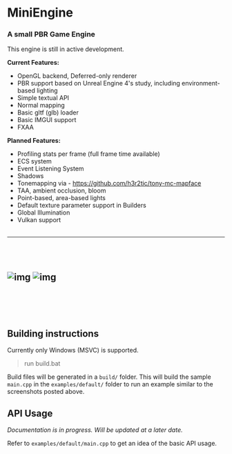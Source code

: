 # MiniEngine
### A small PBR Game Engine 

This engine is still in active development.

<b>Current Features:</b>
- OpenGL backend, Deferred-only renderer
- PBR support based on Unreal Engine 4's study, including environment-based lighting
- Simple textual API
- Normal mapping
- Basic gltf (glb) loader
- Basic IMGUI support
- FXAA

<b>Planned Features:</b>
- Profiling stats per frame (full frame time available)
- ECS system
- Event Listening System
- Shadows
- Tonemapping via - https://github.com/h3r2tic/tony-mc-mapface
- TAA, ambient occlusion, bloom
- Point-based, area-based lights
- Default texture parameter support in Builders
- Global Illumination
- Vulkan support
<br></br>
---
<br></br>
![img](assets/readme/miniengine-1.png)
![img](assets/readme/miniengine-2.png)
<br></br>
---
<br></br>
## Building instructions

Currently only Windows (MSVC) is supported.

> run build.bat

Build files will be generated in a `build/` folder. This will build the sample `main.cpp` in the `examples/default/` folder to run an example similar to the screenshots posted above.



## API Usage
<i>Documentation is in progress. Will be updated at a later date.</i>

Refer to `examples/default/main.cpp` to get an idea of the basic API usage.
